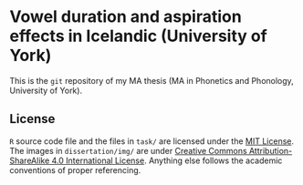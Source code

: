 # Vowel duration and aspiration effects in Icelandic (University of York)

This is the `git` repository of my MA thesis (MA in Phonetics and Phonology, University of York).

## License

`R` source code file and the files in `task/` are licensed under the [MIT License](https://github.com/stefanocoretta/ma-thesis-york/blob/master/LICENSE.md). The images in `dissertation/img/` are under [Creative Commons Attribution-ShareAlike 4.0 International License](http://creativecommons.org/licenses/by-sa/4.0/). Anything else follows the academic conventions of proper referencing.
